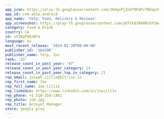 ```yaml
---
app_icon: https://play-lh.googleusercontent.com/3bXqnPjZnVf9FmFsTNSvp2VquiXIKg2LQV7TADGeBSRJ6oHC_PLsWfBvCPtcDNq7ujZg
app_id: com.yelp.android
app_name: 'Yelp: Food, Delivery & Reviews'
app_screenshot: https://play-lh.googleusercontent.com/yEFIkDJBAORtGY3AAxNOvCCQMT0vxfT2EuDDIu0cMnGi2txqg3ULt7jKlMNAi5rvsA
category: Food & Drink
country: CA
id: xX3BgF96zBfa
language: en
most_recent_release: '2024-02-20T00:00:00'
publisher_id: '164396'
publisher_name: Yelp, Inc
rank: '23'
release_count_in_past_year: '47'
release_count_in_past_year_category: 14
release_count_in_past_year_top_in_category: 21
rep_email: joseph.cillis@bitrise.io
rep_first_name: Joe
rep_full_name: Joe Cillis
rep_linkedin: https://www.linkedin.com/in/joecillis
rep_phone: +1 518-258-1902
rep_photo: joe.jpg
rep_title: Account Manager
store: google_play
---
```

